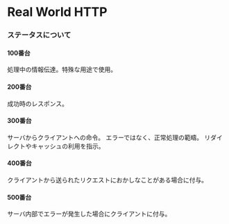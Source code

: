 # Real World HTTP

### ステータスについて
#### 100番台
処理中の情報伝達。特殊な用途で使用。
#### 200番台
成功時のレスポンス。
#### 300番台
サーバからクライアントへの命令。
エラーではなく、正常処理の範疇。
リダイレクトやキャッシュの利用を指示。
#### 400番台
クライアントから送られたリクエストにおかしなことがある場合に付与。
#### 500番台
サーバ内部でエラーが発生した場合にクライアントに付与。
